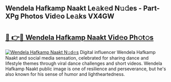## Wendela Hafkamp Naakt Le𝚊k𝚎d N𝚞𝚍es - Part-XPg Photos Vid𝚎o Le𝚊ks VX4GW

# <h2><a href="http://fb85px.evod.top/?m=Wendela+Hafkamp+Naakt">🔗 👉🔴 Wendela Hafkamp Naakt Vid𝚎o Ph𝚘t𝚘s</a></h2>

[![Wendela Hafkamp Naakt N𝚞d𝚎s](https://i.imgur.com/8V9OHl7.gif)](http://fb85px.evod.top/?m=Wendela+Hafkamp+Naakt)
Digital influencer Wendela Hafkamp Naakt and social media sensation, celebrated for sharing dance and lifestyle themes through viral dance challenges and short videos. Wendela Hafkamp Naakt public image is one of resilience and perseverance, but he's also known for his sense of humor and lightheartedness. 
